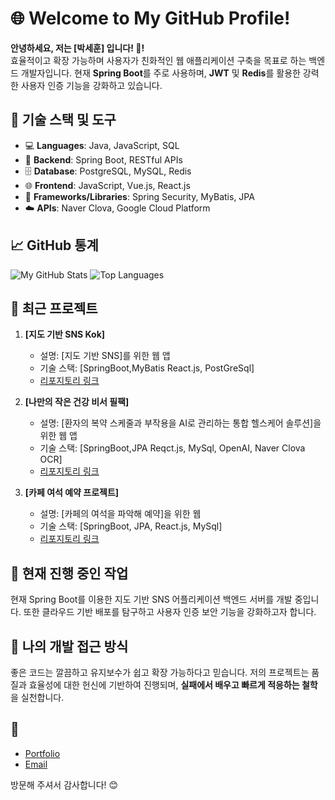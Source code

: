 # 🌐 Welcome to My GitHub Profile!

**안녕하세요, 저는 [박세훈] 입니다! 👋!**  
효율적이고 확장 가능하며 사용자가 친화적인 웹 애플리케이션 구축을 목표로 하는 백엔드 개발자입니다. 현재 **Spring Boot**를 주로 사용하며, **JWT** 및 **Redis**를 활용한 강력한 사용자 인증 기능을 강화하고 있습니다.


## 🔧 기술 스택 및 도구

- 💻 **Languages**: Java, JavaScript, SQL
- 🔧 **Backend**: Spring Boot, RESTful APIs
- 🗄️ **Database**: PostgreSQL, MySQL, Redis
- 🌐 **Frontend**: JavaScript, Vue.js, React.js
- 🧩 **Frameworks/Libraries**: Spring Security, MyBatis, JPA
- ☁️ **APIs**: Naver Clova, Google Cloud Platform

## 📈 GitHub 통계

![My GitHub Stats](https://github-readme-stats.vercel.app/api?username=PsHooN7979&show_icons=true&theme=radical)
![Top Languages](https://github-readme-stats.vercel.app/api/top-langs/?username=PsHooN7979&layout=compact&theme=radical)

## 📝 최근 프로젝트

1. **[지도 기반 SNS Kok]**  
   - 설명: [지도 기반 SNS]를 위한 웹 앱
   - 기술 스택: [SpringBoot,MyBatis React.js, PostGreSql]
   - [리포지토리 링크]([URL](https://github.com/PsHooN7979/Kok.git))

2. **[나만의 작은 건강 비서 필팩]**  
   - 설명: [환자의 복약 스케줄과 부작용을 AI로 관리하는 통합 헬스케어 솔루션]을 위한 웹 앱
   - 기술 스택: [SpringBoot,JPA Reqct.js, MySql, OpenAI, Naver Clova OCR]
   - [리포지토리 링크]([URL](https://github.com/PsHooN7979/Piill-Pack.git))

3. **[카페 여석 예약 프로젝트]**  
   - 설명: [카페의 여석을 파악해 예약]을 위한 웹
   - 기술 스택: [SpringBoot, JPA, React.js, MySql]
   - [리포지토리 링크]([URL](https://github.com/PsHooN7979/Personal_Project.git))

## 🚀 현재 진행 중인 작업

현재 Spring Boot를 이용한 지도 기반 SNS 어플리케이션 백엔드 서버를 개발 중입니다. 또한 클라우드 기반 배포를 탐구하고 사용자 인증 보안 기능을 강화하고자 합니다.

## 🧠 나의 개발 접근 방식

좋은 코드는 깔끔하고 유지보수가 쉽고 확장 가능하다고 믿습니다. 저의 프로젝트는 품질과 효율성에 대한 헌신에 기반하여 진행되며, **실패에서 배우고 빠르게 적응하는 철학**을 실천합니다.


## 🎯

- [Portfolio](https://outrageous-bearskin-6f8.notion.site/adad84c903d94cbab0241dd34dc110b0?pvs=4)
- [Email](tp519666@gmail.com)

방문해 주셔서 감사합니다! 😊
